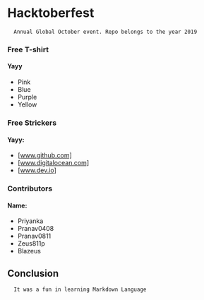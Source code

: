 # Hacktoberfest
      Annual Global October event. Repo belongs to the year 2019

### Free T-shirt
#### Yayy 
* Pink
* Blue
* Purple
* Yellow

### Free Strickers
#### Yayy: 	
* [www.github.com]
* [www.digitalocean.com]
* [www.dev.io]

### Contributors
#### Name:
* Priyanka
* Pranav0408
* Pranav0811
* Zeus811p
* Blazeus

## Conclusion
      It was a fun in learning Markdown Language
